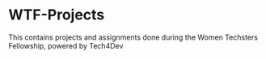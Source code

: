 # WTF-Projects
This contains projects and assignments done during the Women Techsters Fellowship, powered by Tech4Dev
